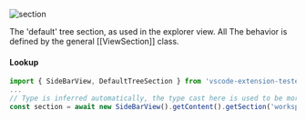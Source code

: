 ![section](https://user-images.githubusercontent.com/4181232/56656305-76c08700-6695-11e9-8630-e878ff478201.png)

The 'default' tree section, as used in the explorer view. All The behavior is defined by the general [[ViewSection]] class.

#### Lookup

```typescript
import { SideBarView, DefaultTreeSection } from 'vscode-extension-tester';
...
// Type is inferred automatically, the type cast here is used to be more explicit
const section = await new SideBarView().getContent().getSection('workspace') as DefaultTreeSection;
```
